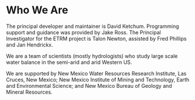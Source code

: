 Who We Are
==========

The principal developer and maintainer is David Ketchum.
Programming support and guidance was provided by Jake Ross.
The Principal Investigator for the ETRM project is Talon Newton,
assisted by Fred Phillips and Jan Hendrickx.

We are a team of scientists (mostly hydrologists) who study
large scale water balance in the semi-arid and arid Western US.

We are supported by New Mexico Water Resources Research
Institute, Las Cruces, New Mexico; New Mexico Institute of
Mining and Technology, Earth and Environmental Science;
and New Mexico Bureau of Geology and Mineral Resources.